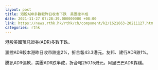 ```yaml
---
layout: post
title: 港股ADR多數較昨日收市下跌　美團挫半成
date: 2021-11-27 07:28:39.000000000 +08:00
link: https://news.rthk.hk/rthk/ch/component/k2/1621663-20211127.htm
categories: rthk
---
```


港股美國預託證券(ADR)多數下跌。
 
滙控ADR較本港昨日收市跌逾2%，折合報43.3港元。友邦、建行ADR跌1%。

騰訊ADR偏軟，美團ADR跌半成，折合報250.15港元。阿里巴巴ADR靠穩。

